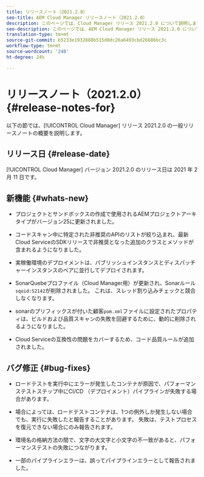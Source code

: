 ```yaml
---
title: リリースノート（2021.2.0）
seo-title: AEM Cloud Manager リリースノート（2021.2.0）
description: このページでは、Cloud Manager リリース 2021.2.0 について説明します。
seo-description: このページでは、AEM Cloud Manager リリース 2021.2.0 について説明します。
translation-type: tm+mt
source-git-commit: b5233e1932888b515d8dc26a6493cbd26686bc3c
workflow-type: tm+mt
source-wordcount: '248'
ht-degree: 24%

---
```


# リリースノート（2021.2.0） {#release-notes-for}

以下の節では、[!UICONTROL Cloud Manager] リリース 2021.2.0 の一般リリースノートの概要を説明します。

## リリース日 {#release-date}

[!UICONTROL Cloud Manager] バージョン 2021.2.0 のリリース日は 2021 年 2 月 11 日です。

## 新機能 {#whats-new}

* プロジェクトとサンドボックスの作成で使用されるAEMプロジェクトアーキタイプがバージョン25に更新されました。

* コードスキャン中に特定された非推奨のAPIのリストが絞り込まれ、最新Cloud ServiceのSDKリリースで非推奨となった追加のクラスとメソッドが含まれるようになりました。

* 実稼働環境のデプロイメントは、パブリッシュインスタンスとディスパッチャーインスタンスのペアに並行してデプロイされます。

* SonarQuebeプロファイル（Cloud Manager用）が更新され、Sonarルール`squid:S2142`が削除されました。 これは、スレッド割り込みチェックと競合しなくなります。

* sonarのプリフィックスが付いた顧客`pom.xml`ファイルに設定されたプロパティは、ビルドおよび品質スキャンの失敗を回避するために、動的に削除されるようになりました。

* Cloud Serviceの互換性の問題をカバーするため、コード品質ルールが追加されました。

## バグ修正 {#bug-fixes}

* ロードテストを実行中にエラーが発生したコンテナが原因で、パフォーマンステストステップ中にCI/CD （デプロイメント）パイプラインが失敗する場合があります。

* 場合によっては、ロードテストコンテナは、1つの例外しか発生しない場合でも、実行に失敗したと報告することがあります。 失敗は、テストプロセスを復元できない場合にのみ報告されます。

* 環境名の格納方法の間で、文字の大文字と小文字の不一致があると、パフォーマンステストの失敗につながります。

* 一部のパイプラインエラーは、誤ってパイプラインエラーとして報告されました。